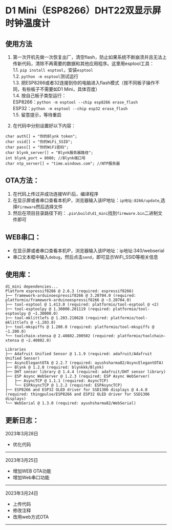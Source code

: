# D1 Mini（ESP8266）DHT22双显示屏时钟温度计

## 使用方法
 1. 第一次开机先做一次恢复出厂，清空flash，防止如果系统不断崩溃并且无法上传新代码，清除不再需要的数据和其他应用程序。这里用esptool工具：  
   1.1. `pip install esptool`，安装`esptool`  
   1.2. `python -m esptool`测试运行  
   1.3. 把ESP8266或者32连接到你的电脑进入flash模式（按不同板子操作不同，有些板子不需要如D1 Mini，具体百度）  
   1.4. 按自己板子类型运行：  
    ESP8266：`python -m esptool --chip esp8266 erase_flash`  
    ESP32：`python -m esptool --chip esp32 erase_flash`  
   1.5. 留意提示，等待重启

3. 在代码中分别设置好以下内容：
```
char auth[] = "你的Blynk token";
char ssid[] = "你的WiFi_SSID";
char pass[] = "你的WiFi密码";
char blynk_server[] = "Blynk服务器路径";
int blynk_port = 8080; //Blynk端口号
char ntp_server[] = "time.windows.com"; //NTP服务器
```

## OTA方法：
1. 在代码上传过并成功连接WiFi后，编译程序
2. 在显示屏或者串口查看本机IP，浏览器输入该IP地址：`ip地址:8266/update`,选择`Firmware`然后选择文件
3. 然后在项目目录路径下的：`.pio\build\d1_mini`找到`firmware.bin`二进制文件即可

## WEB串口：
- 在显示屏或者串口查看本机IP，浏览器输入该IP地址：ip地址:340/webserial
- 串口文本框中输入`debug`，然后点击`send`，即可显示WiFi_SSID等相关信息

## 使用库：
```
d1_mini dependencies...
Platform espressif8266 @ 2.6.3 (required: espressif8266)
├── framework-arduinoespressif8266 @ 3.20704.0 (required: platformio/framework-arduinoespressif8266 @ ~3.20704.0)
├── tool-esptool @ 1.413.0 (required: platformio/tool-esptool @ <2)
├── tool-esptoolpy @ 1.30000.201119 (required: platformio/tool-esptoolpy @ ~1.30000.0)
├── tool-mklittlefs @ 1.203.210628 (required: platformio/tool-mklittlefs @ ~1.203.0)
├── tool-mkspiffs @ 1.200.0 (required: platformio/tool-mkspiffs @ ~1.200.0)
└── toolchain-xtensa @ 2.40802.200502 (required: platformio/toolchain-xtensa @ ~2.40802.0)

Libraries
├── Adafruit Unified Sensor @ 1.1.9 (required: adafruit/Adafruit Unified Sensor)
├── AsyncElegantOTA @ 2.2.7 (required: ayushsharma82/AsyncElegantOTA)
├── Blynk @ 1.2.0 (required: blynkkk/Blynk)
├── DHT sensor library @ 1.4.4 (required: adafruit/DHT sensor library)
├── ESP Async WebServer @ 1.2.3 (required: ESP Async WebServer)
│   ├── AsyncTCP @ 1.1.1 (required: AsyncTCP)
│   └── ESPAsyncTCP @ 1.2.2 (required: ESPAsyncTCP)
├── ESP8266 and ESP32 OLED driver for SSD1306 displays @ 4.4.0 (required: thingpulse/ESP8266 and ESP32 OLED driver for SSD1306 displays)
└── WebSerial @ 1.3.0 (required: ayushsharma82/WebSerial)
```
## 更新日志：
2023年3月28日
- 优化代码
---
2023年3月25日
- 增加WEB OTA功能
- 增加Web串口功能
---
2023年3月24日
- 上传代码
- 修改注释
- 改用web方式OTA
---
